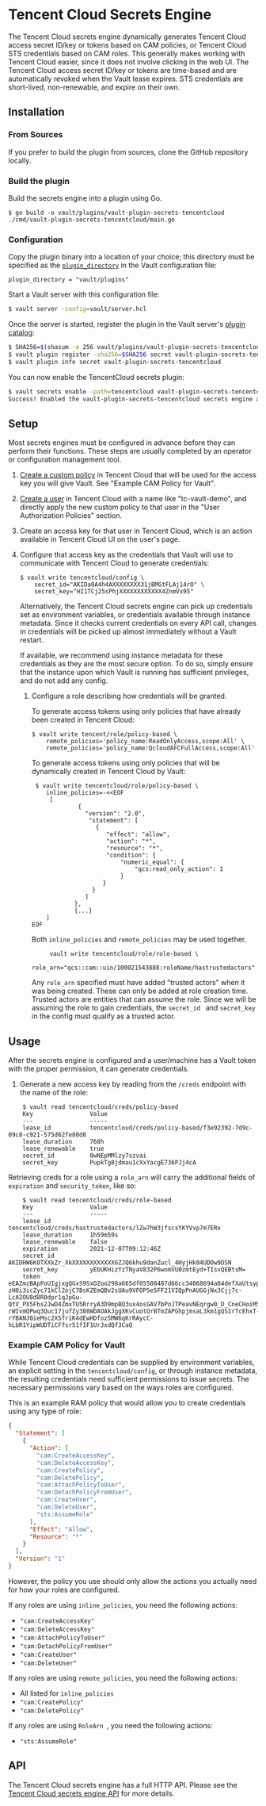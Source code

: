 
# Tencent Cloud Secrets Engine

The Tencent Cloud secrets engine dynamically generates Tencent Cloud access secret ID/key or tokens based on CAM policies, or Tencent Cloud STS credentials based on CAM roles. This generally makes working with Tencent Cloud easier, since it does not involve clicking in the web UI. The Tencent Cloud access secret ID/key or tokens are time-based and are automatically revoked when the Vault lease expires. STS credentials are short-lived, non-renewable, and expire on their own.

## Installation

### From Sources

If you prefer to build the plugin from sources, clone the GitHub repository locally.

### Build the plugin

Build the secrets engine into a plugin using Go.
```shell
$ go build -o vault/plugins/vault-plugin-secrets-tencentcloud ./cmd/vault-plugin-secrets-tencentcloud/main.go
```

### Configuration

Copy the plugin binary into a location of your choice; this directory must be specified as the [`plugin_directory`](https://www.vaultproject.io/docs/configuration#plugin_directory) in the Vault configuration file:

```hcl
plugin_directory = "vault/plugins"
```

Start a Vault server with this configuration file:

```sh
$ vault server -config=vault/server.hcl
```

Once the server is started, register the plugin in the Vault server's [plugin catalog](https://www.vaultproject.io/docs/internals/plugins#plugin-catalog):

```sh
$ SHA256=$(shasum -a 256 vault/plugins/vault-plugin-secrets-tencentcloud | cut -d ' ' -f1)
$ vault plugin register -sha256=$SHA256 secret vault-plugin-secrets-tencentcloud
$ vault plugin info secret vault-plugin-secrets-tencentcloud
```

You can now enable the TencentCloud secrets plugin:

```sh
$ vault secrets enable -path=tencentcloud vault-plugin-secrets-tencentcloud
Success! Enabled the vault-plugin-secrets-tencentcloud secrets engine at: tencentcloud/
```

## Setup

Most secrets engines must be configured in advance before they can perform their functions. These steps are usually completed by an operator or configuration management tool.

1. [Create a custom policy](https://intl.cloud.tencent.com/document/product/598/35596?lang=en&pg=)
    in Tencent Cloud that will be used for the access key you will give Vault. See "Example
    CAM Policy for Vault".

2. [Create a user](https://intl.cloud.tencent.com/document/product/598/13674) in Tencent Cloud
    with a name like "tc-vault-demo", and directly apply the new custom policy to that user
    in the "User Authorization Policies" section.

3. Create an access key for that user in Tencent Cloud, which is an action available in
    Tencent Cloud UI on the user's page.

4. Configure that access key as the credentials that Vault will use to communicate with
    Tencent Cloud to generate credentials:

    ```shell
    $ vault write tencentcloud/config \
        secret_id="AKIDa0A4h4AXXXXXXXX31jBMGtFLAj14rO" \
        secret_key="HI1TCj25sPhjXXXXXXXXXXXX4ZnmVx95" 
    ```

    Alternatively, the Tencent Cloud secrets engine can pick up credentials set as environment variables,
    or credentials available through instance metadata. Since it checks current credentials on every API call,
    changes in credentials will be picked up almost immediately without a Vault restart.

    If available, we recommend using instance metadata for these credentials as they are the most
    secure option. To do so, simply ensure that the instance upon which Vault is running has sufficient
    privileges, and do not add any config.

   1. Configure a role describing how credentials will be granted.

       To generate access tokens using only policies that have already been created in Tencent Cloud:

       ```shell
       $ vault write tencent/role/policy-based \
           remote_policies='policy_name:ReadOnlyAccess,scope:All' \
           remote_policies='policy_name:QcloudAFCFullAccess,scope:All'
       ```

       To generate access tokens using only policies that will be dynamically created in Tencent Cloud by
       Vault:

       ```shell
        $ vault write tencentcloud/role/policy-based \
           inline_policies=-<<EOF
            [
                    { 
                      "version": "2.0",
                       "statement": [
                         {
                            "effect": "allow",
                            "action": "*",
                            "resource": "*",
                            "condition": {
                                "numeric_equal": {
                                    "qcs:read_only_action": 1
                                }
                           }
                        }
                      ]
                   },
                   {...}        
           ]
       EOF
       ```

       Both `inline_policies` and `remote_policies` may be used together. 
       ```shell
            vault write tencentcloud/role/role-based \
            role_arn="qcs::cam::uin/100021543888:roleName/hastrustedactors"
       ``` 
       Any `role_arn` specified must have added "trusted actors" when it was being created. These
       can only be added at role creation time. Trusted actors are entities that can assume the role.
       Since we will be assuming the role to gain credentials, the `secret_id ` and `secret_key` in
       the config must qualify as a trusted actor.




## Usage

After the secrets engine is configured and a user/machine has a Vault token with
the proper permission, it can generate credentials.

1.  Generate a new access key by reading from the `/creds` endpoint with the name
    of the role:

```shell
    $ vault read tencentcloud/creds/policy-based
    Key                Value
    ---                -----
    lease_id           tencentcloud/creds/policy-based/f3e92392-7d9c-09c8-c921-575d62fe80d8
    lease_duration     768h
    lease_renewable    true
    secret_id          0wNEpMMlzy7szvai
    secret_key         PupkTg8jdmau1cXxYacgE736PJj4cA
```

Retrieving creds for a role using a `role_arn` will carry the additional
fields of `expiration` and `security_token`, like so:

```shell
    $ vault read tencentcloud/creds/role-based
    Key                Value
    ---                -----
    lease_id           tencentcloud/creds/hastrustedactors/lZw7hW3jfscsYKYVvp7m7ERx
    lease_duration     1h59m59s
    lease_renewable    false
    expiration         2021-12-07T09:12:46Z
    secret_id          AKIDHW6K0TXXkZr_XkXXXXXXXXXXXX6ZJQ6khu9danZucl_4HyjHk04UDOw9DSN
    secret_key         yEbUKHizYzTNyaV832P6wnmVU0zmtEyd+TIsvQEBtsM=
    token              eEAZmzBApPoUIgjxgQGxS9SxDZoo298a665df05508487d66cc34068694a84defXaUtsypDE3IZvju0N7u2ZV9i3K8u4zfOMZLth7G8kkuQS2bl7ICpxOQdmSy10m3vkCyh_ktiG0IQL2-zH8i3icZyc71kCl2ojC7BsKZEmQBv2sUAu9VFOP5e5FF21VIQpPnAUGGjNx3Cjj7c-LcA2OU8d8R0dpr1qJpGu-QtV_PX5Fbs2JwD4ZmxTU5RrryA3D9mpBQ3ux4osGAV7bPoJTPeavNEqrgw0_D_CneCHoiM5ybjAIYGJpIRiHrQINVqOU-rWIvmQPwq3Quc17jufZy388WDAOAkJggXKvCuotOrBTmZAPGhpjmsaL3km1gQSIrTcEhxT-rYBANJ0ieMsc2XSfriK4dEwHDfoz5MW6qKrRAycC-hLbR1YipWUDTiCFfsr51fIF1UrJxdQf3CaQ
```

### Example CAM Policy for Vault

While Tencent Cloud credentials can be supplied by environment variables, an explicit
setting in the `tencentcloud/config`, or through instance metadata, the resulting
credentials need sufficient permissions to issue secrets. The necessary permissions
vary based on the ways roles are configured.

This is an example RAM policy that would allow you to create credentials using
any type of role:

```json
{
  "Statement": [
    {
      "Action": [
        "cam:CreateAccessKey",
        "cam:DeleteAccessKey",
        "cam:CreatePolicy",
        "cam:DeletePolicy",
        "cam:AttachPolicyToUser",
        "cam:DetachPolicyFromUser",
        "cam:CreateUser",
        "cam:DeleteUser",
        "sts:AssumeRole"
      ],
      "Effect": "Allow",
      "Resource": "*"
    }
  ],
  "Version": "1"
}
```

However, the policy you use should only allow the actions you actually need
for how your roles are configured.

If any roles are using `inline_policies`, you need the following actions:

- `"cam:CreateAccessKey"`
- `"cam:DeleteAccessKey"`
- `"cam:AttachPolicyToUser"`
- `"cam:DetachPolicyFromUser"`
- `"cam:CreateUser"`
- `"cam:DeleteUser"`

If any roles are using `remote_policies`, you need the following actions:

- All listed for `inline_policies`
- `"cam:CreatePolicy"`
- `"cam:DeletePolicy"`

If any roles are using `RoleArn `, you need the following actions:

- `"sts:AssumeRole"`

## API

The Tencent Cloud secrets engine has a full HTTP API. Please see the
[Tencent Cloud secrets engine API](https://github.com/tencentcloudstack/vault-plugin-secrets-tencentcloud/blob/master/docs/Tencent%20%20Cloud%20Secrets%20Engine%20(API).md) for more
details.




